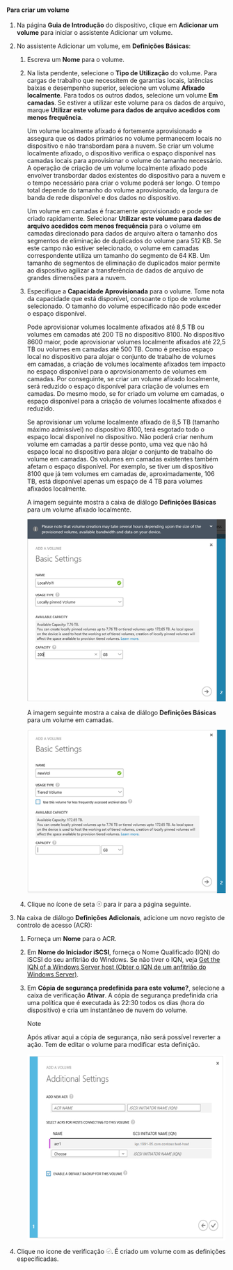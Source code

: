 <!--author=alkohli last changed: 08/16/2016-->

#### <a name="to-create-a-volume"></a>Para criar um volume
1. Na página **Guia de Introdução** do dispositivo, clique em **Adicionar um volume** para iniciar o assistente Adicionar um volume.
2. No assistente Adicionar um volume, em **Definições Básicas**:
   
   1. Escreva um **Nome** para o volume.
   2. Na lista pendente, selecione o **Tipo de Utilização** do volume. Para cargas de trabalho que necessitem de garantias locais, latências baixas e desempenho superior, selecione um volume **Afixado localmente**. Para todos os outros dados, selecione um volume **Em camadas**. Se estiver a utilizar este volume para os dados de arquivo, marque **Utilizar este volume para dados de arquivo acedidos com menos frequência**. 
      
       Um volume localmente afixado é fortemente aprovisionado e assegura que os dados primários no volume permanecem locais no dispositivo e não transbordam para a nuvem.  Se criar um volume localmente afixado, o dispositivo verifica o espaço disponível nas camadas locais para aprovisionar o volume do tamanho necessário. A operação de criação de um volume localmente afixado pode envolver transbordar dados existentes do dispositivo para a nuvem e o tempo necessário para criar o volume poderá ser longo. O tempo total depende do tamanho do volume aprovisionado, da largura de banda de rede disponível e dos dados no dispositivo. 
      
       Um volume em camadas é fracamente aprovisionado e pode ser criado rapidamente. Selecionar **Utilizar este volume para dados de arquivo acedidos com menos frequência** para o volume em camadas direcionado para dados de arquivo altera o tamanho dos segmentos de eliminação de duplicados do volume para 512 KB. Se este campo não estiver selecionado, o volume em camadas correspondente utiliza um tamanho do segmento de 64 KB. Um tamanho de segmentos de eliminação de duplicados maior permite ao dispositivo agilizar a transferência de dados de arquivo de grandes dimensões para a nuvem.
   3. Especifique a **Capacidade Aprovisionada** para o volume. Tome nota da capacidade que está disponível, consoante o tipo de volume selecionado. O tamanho do volume especificado não pode exceder o espaço disponível.
      
       Pode aprovisionar volumes localmente afixados até 8,5 TB ou volumes em camadas até 200 TB no dispositivo 8100. No dispositivo 8600 maior, pode aprovisionar volumes localmente afixados até 22,5 TB ou volumes em camadas até 500 TB. Como é preciso espaço local no dispositivo para alojar o conjunto de trabalho de volumes em camadas, a criação de volumes localmente afixados tem impacto no espaço disponível para o aprovisionamento de volumes em camadas. Por conseguinte, se criar um volume afixado localmente, será reduzido o espaço disponível para criação de volumes em camadas. Do mesmo modo, se for criado um volume em camadas, o espaço disponível para a criação de volumes localmente afixados é reduzido.
      
       Se aprovisionar um volume localmente afixado de 8,5 TB (tamanho máximo admissível) no dispositivo 8100, terá esgotado todo o espaço local disponível no dispositivo. Não poderá criar nenhum volume em camadas a partir desse ponto, uma vez que não há espaço local no dispositivo para alojar o conjunto de trabalho do volume em camadas. Os volumes em camadas existentes também afetam o espaço disponível. Por exemplo, se tiver um dispositivo 8100 que já tem volumes em camadas de, aproximadamente, 106 TB, está disponível apenas um espaço de 4 TB para volumes afixados localmente.
      
       A imagem seguinte mostra a caixa de diálogo **Definições Básicas** para um volume afixado localmente.
      
        ![Adicionar volume local](./media/storsimple-create-volume-u2/add-local-volume-include.png)
      
       A imagem seguinte mostra a caixa de diálogo **Definições Básicas** para um volume em camadas.
      
        ![Adicionar volume local](./media/storsimple-create-volume-u2/add-tiered-volume-include.png)
   
   1. Clique no ícone de seta ![ícone de seta](./media/storsimple-create-volume-u2/HCS_ArrowIcon-include.png) para ir para a página seguinte.
3. Na caixa de diálogo **Definições Adicionais**, adicione um novo registo de controlo de acesso (ACR):
   
   1. Forneça um **Nome** para o ACR.
   2. Em **Nome do Iniciador iSCSI**, forneça o Nome Qualificado (IQN) do iSCSI do seu anfitrião do Windows. Se não tiver o IQN, veja [Get the IQN of a Windows Server host (Obter o IQN de um anfitrião do Windows Server)](#get-the-iqn-of-a-windows-server-host).
   3. Em **Cópia de segurança predefinida para este volume?**, selecione a caixa de verificação **Ativar**. A cópia de segurança predefinida cria uma política que é executada às 22:30 todos os dias (hora do dispositivo) e cria um instantâneo de nuvem do volume.
      
      > [!NOTE]
      > Após ativar aqui a cópia de segurança, não será possível reverter a ação. Tem de editar o volume para modificar esta definição.
      > 
      > 
      
      ![Adicionar volume](./media/storsimple-create-volume-u2/AddVolumeAdditionalSettings1.png)
4. Clique no ícone de verificação ![ícone de verificação](./media/storsimple-create-volume-u2/HCS_CheckIcon-include.png). É criado um volume com as definições especificadas.



<!--HONumber=Nov16_HO2-->


